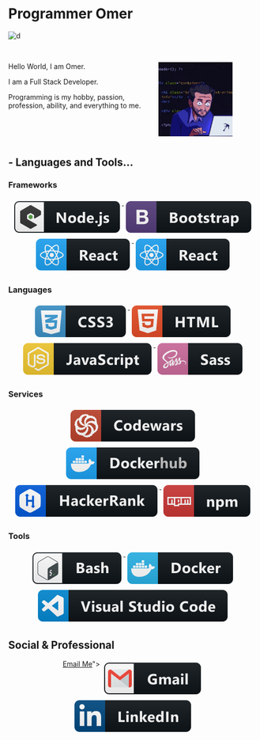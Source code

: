 # Programmer Omer

![d](https://visitor-badge.laobi.icu/badge?page_id=omertopak)

<br />
<!-- 
<p align="left">Hello World, I am Omer.</p>
<p align="left">I am a Full Stack Developer.</p>
<p align="left">Programming is my hobby, passion, profession, ability, and everything to me.</p>
 <img align="center"  width="170px" alt="GIF" src="images/1.gif" /> -->

<p>
  Hello World, I am Omer.
  <img align="right" src="images/1.gif" width="150px" style="margin-right: 50px;"/>
</p>
<p>I am a Full Stack Developer.</p>
<p>
  Programming is my hobby, passion, profession, ability, and everything to me.
</p>

<br />
<br />
<br />


## - Languages and Tools...

### Frameworks 

<p align="center">
  <!-- For more icons please follow  https://github.com/MikeCodesDotNET/ColoredBadges -->
  <a href="#">
    <img src="svg/dev/frameworks/nodejs_larger.svg" alt="nodejs_larger" style="vertical-align:top; margin:6px 4px">
  </a> 
  <a href="#">
    <img src="svg/dev/frameworks/bootstrap.svg" alt="bootstrap" style="vertical-align:top; margin:6px 4px">
  </a>  
   <a href="#">
    <img src="svg/dev/frameworks/react.svg" alt="react" style="vertical-align:top; margin:6px 4px">
  </a>   
   <a href="#">
    <img src="svg/dev/frameworks/react.svg" alt="react" style="vertical-align:top; margin:6px 4px">
  </a>   


  ### Languages 
  <p align="center">
   <a href="#">
    <img src="svg/dev/languages/css3.svg" alt="css3" style="vertical-align:top; margin:6px 4px">
  </a>  
    <a href="#">
    <img src="svg/dev/languages/html.svg" alt="html" style="vertical-align:top; margin:6px 4px">
  </a>  
    <a href="#">
    <img src="svg/dev/languages/js.svg" alt="js" style="vertical-align:top; margin:6px 4px">
  </a> 
   <a href="#">
    <img src="svg/dev/languages/sass.svg" alt="sass" style="vertical-align:top; margin:6px 4px">
  </a>  

  ### Services 
  <p align="center">
   <a href="#">
    <img src="svg/dev/services/codewars.svg" alt="codewars" style="vertical-align:top; margin:6px 4px">
  </a> 
  <a href="#">
    <img src="svg/dev/services/dockerhub.svg" alt="dockerhub" style="vertical-align:top; margin:6px 4px">
  </a> 
   <a href="#">
    <img src="svg/dev/services/hackerrank.svg" alt="hackerrank" style="vertical-align:top; margin:6px 4px">
  </a> 

  <a href="#">
    <img src="svg/dev/services/npm.svg" alt="npm" style="vertical-align:top; margin:6px 4px">
  </a> 

  ### Tools 
  <p align="center">
  <a href="#">
    <img src="svg/dev/tools/bash.svg" alt="bash" style="vertical-align:top; margin:6px 4px">
  </a> 
  <a href="#">
    <img src="svg/dev/tools/docker.svg" alt="docker" style="vertical-align:top; margin:6px 4px">
  </a> 
<a href="#">
    <img src="svg/dev/tools/visualstudio_code.svg" alt="visualstudio_code" style="vertical-align:top; margin:6px 4px">
  </a> 

  ## Social & Professional 
  <p align="center">
   <a href="<a href=mailto:omertopak1@gmail.com?subject=SweetWords&body=Please send me a copy of your new program!">Email Me</a>">
    <img src="svg/social/gmail.svg" alt="gmail" style="vertical-align:top; margin:6px 4px">
  </a>  
  <a href="https://www.linkedin.com/in/%C3%B6mer-topak-72603a16a/">
    <img src="svg/social/linkedin.svg" alt="linkedin" style="vertical-align:top; margin:6px 4px">
  </a>  